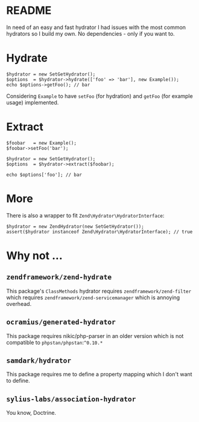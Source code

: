 # README

In need of an easy and fast hydrator I had issues with the 
most common hydrators so I build my own. No dependencies - only
if you want to.

# Hydrate

    $hydrator = new SetGetHydrator();
    $options  = $hydrator->hydrate(['foo' => 'bar'], new Example());
    echo $options->getFoo(); // bar

Considering `Example` to have `setFoo` (for hydration) and `getFoo` (for example usage) implemented.
    
# Extract

    $foobar   = new Example();
    $foobar->setFoo('bar');
    
    $hydrator = new SetGetHydrator();
    $options  = $hydrator->extract($foobar);
    
    echo $options['foo']; // bar

# More

There is also a wrapper to fit `Zend\Hydrator\HydratorInterface`:

    $hydrator = new ZendHydrator(new SetGetHydrator());
    assert($hydrator instanceof Zend\Hydrator\HydratorInterface); // true


# Why not ...

## `zendframework/zend-hydrate`

This package's `ClassMethods` hydrator requires `zendframework/zend-filter` which
requires `zendframework/zend-servicemanager` which is annoying overhead. 


## `ocramius/generated-hydrator`

This package requires nikic/php-parser in an older version which is not 
compatible to `phpstan/phpstan`:`^0.10.*`


## `samdark/hydrator`

This package requires me to define a property mapping which
I don't want to define.


## `sylius-labs/association-hydrator`

You know, Doctrine.